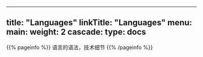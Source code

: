 
---
title: "Languages"
linkTitle: "Languages"
menu:
  main:
    weight: 2
cascade:
  type: docs
---

{{% pageinfo %}}
语言的语法，技术细节
{{% /pageinfo %}}
